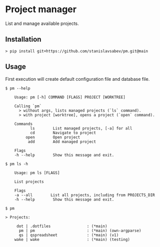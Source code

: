 # **Project manager**

List and manage available projects.

## Installation

```shell
> pip install git+https://github.com/stanislavsabev/pm.git@main
```

## Usage

First execution will create default configuration file and database file.

```shell
$ pm --help

    Usage: pm [-h] COMMAND [FLAGS] PROJECT [WORKTREE]

    Calling `pm`
      > without args, lists managed projects (`ls` command).
      > with project [worktree], opens a project (`open` command).

    Commands
           ls        List managed projects, [-a] for all
           cd        Navigate to project
         open        Open project
          add        Add managed project

    Flags
    -h --help        Show this message and exit.

```

```shell
$ pm ls -h

    Usage: pm ls [FLAGS]

    List projects

    Flags
    -a --all        List all projects, including from PROJECTS_DIR
    -h --help        Show this message and exit.

$ pm

> Projects:

     dot | .dotfiles                : (*main)
      pm | pm                       : (*main) (own-argparse)
      qs | qspreadsheet             : (*main) (v1)
    wake | wake                     : (*main) (testing)
```